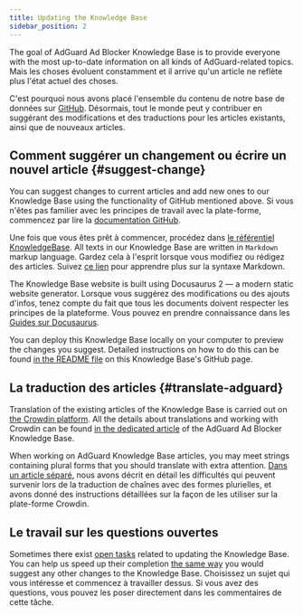 ```yaml
---
title: Updating the Knowledge Base
sidebar_position: 2
---
```


The goal of AdGuard Ad Blocker Knowledge Base is to provide everyone with the most up-to-date information on all kinds of AdGuard-related topics. Mais les choses évoluent constamment et il arrive qu'un article ne reflète plus l'état actuel des choses.

C'est pourquoi nous avons placé l'ensemble du contenu de notre base de données sur [GitHub](https://github.com/AdguardTeam/KnowledgeBase). Désormais, tout le monde peut y contribuer en suggérant des modifications et des traductions pour les articles existants, ainsi que de nouveaux articles.

## Comment suggérer un changement ou écrire un nouvel article {#suggest-change}

You can suggest changes to current articles and add new ones to our Knowledge Base using the functionality of GitHub mentioned above. Si vous n'êtes pas familier avec les principes de travail avec la plate-forme, commencez par lire la [documentation GitHub](https://docs.github.com/en).

Une fois que vous êtes prêt à commencer, procédez dans [le référentiel KnowledgeBase](https://github.com/AdguardTeam/KnowledgeBase). All texts in our Knowledge Base are written in `Markdown` markup language. Gardez cela à l'esprit lorsque vous modifiez ou rédigez des articles. Suivez [ce lien](https://docs.github.com/en/get-started/writing-on-github/getting-started-with-writing-and-formatting-on-github/basic-writing-and-formatting-syntax) pour apprendre plus sur la syntaxe Markdown.

The Knowledge Base website is built using Docusaurus 2 — a modern static website generator. Lorsque vous suggérez des modifications ou des ajouts d'infos, tenez compte du fait que tous les documents doivent respecter les principes de la plateforme. Vous pouvez en prendre connaissance dans les [Guides sur Docusaurus](https://docusaurus.io/docs/category/guides).

You can deploy this Knowledge Base locally on your computer to preview the changes you suggest. Detailed instructions on how to do this can be found [in the README file](https://github.com/AdguardTeam/KnowledgeBase#readme) on this Knowledge Base's GitHub page.

## La traduction des articles {#translate-adguard}

Translation of the existing articles of the Knowledge Base is carried out on [the Crowdin platform](https://crowdin.com/profile/adguard). All the details about translations and working with Crowdin can be found [in the dedicated article](../translate/guidelines) of the AdGuard Ad Blocker Knowledge Base.

When working on AdGuard Knowledge Base articles, you may meet strings containing plural forms that you should translate with extra attention. [Dans un article séparé](../translate/plural-forms), nous avons décrit en détail les difficultés qui peuvent survenir lors de la traduction de chaînes avec des formes plurielles, et avons donné des instructions détaillées sur la façon de les utiliser sur la plate-forme Crowdin.

## Le travail sur les questions ouvertes

Sometimes there exist [open tasks](https://github.com/AdguardTeam/KnowledgeBase/issues) related to updating the Knowledge Base. You can help us speed up their completion [the same way](#suggest-change) you would suggest any other changes to the Knowledge Base. Choisissez un sujet qui vous intéresse et commencez à travailler dessus. Si vous avez des questions, vous pouvez les poser directement dans les commentaires de cette tâche.
